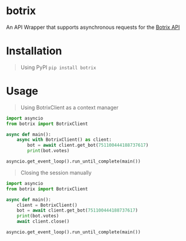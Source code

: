 # botrix

An API Wrapper that supports asynchronous requests for the [Botrix API](https://docs.botrix.cc/)


# Installation
> Using PyPI
`pip install botrix`


# Usage

> Using BotrixClient as a context manager

```py
import asyncio
from botrix import BotrixClient

async def main():
    async with BotrixClient() as client:
        bot = await client.get_bot(751100444188737617)
        print(bot.votes)

asyncio.get_event_loop().run_until_complete(main())
```

> Closing the session manually
```py
import asyncio
from botrix import BotrixClient

async def main():
    client = BotrixClient()
    bot = await client.get_bot(751100444188737617)
    print(bot.votes)
    await client.close()

asyncio.get_event_loop().run_until_complete(main())
```
